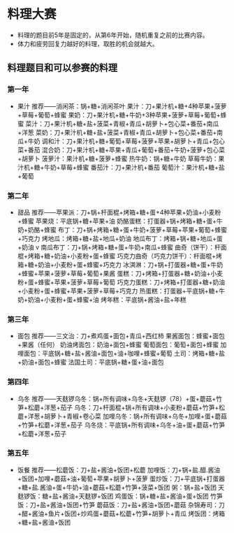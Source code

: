# 料理大赛

- 料理的题目前5年是固定的，从第6年开始，随机重复之前的比赛内容。
- 体力和疲劳回复力越好的料理，取胜的机会就越大。

## 料理题目和可以参赛的料理

### 第一年

- 果汁
推荐——消闲茶：锅+糖+消闲茶叶
果汁：刀+果汁机+糖+4种苹果+菠萝+草莓+葡萄+蜂蜜
果奶：刀+果汁机+糖+牛奶+3种苹果+菠萝+草莓+葡萄+蜂蜜
菜汁：刀+果汁机+糖+盐+菠菜+青椒+青瓜+胡萝卜+包心菜+番茄+南瓜+洋葱
菜奶：刀+果汁机+糖+盐+菠菜+青椒+青瓜+胡萝卜+包心菜+番茄+南瓜+牛奶
调和汁：刀+果汁机+糖+葡萄+草莓+菠萝+苹果+胡萝卜+青瓜+包心菜+番茄
混合奶：刀+果汁机+糖+苹果+青瓜+葡萄+番茄+牛奶+菠萝+包心菜+胡萝卜
菠萝汁：果汁机+糖+菠萝+蜂蜜
热牛奶：锅+糖+牛奶
草莓牛奶：果汁机+糖+牛奶+草莓+蜂蜜
番茄汁：刀+果汁机+番茄
葡萄汁：果汁机+糖+盐+葡萄


### 第二年

- 甜品
推荐——苹果派：刀+锅+杆面棍+烤箱+糖+蛋+4种苹果+奶油+小麦粉+蜂蜜
苹果烧：平底锅+糖+苹果+油
奶酪蛋糕：打蛋器+锅+烤箱+糖+蛋+牛奶+奶酪+蜂蜜
布丁：刀+锅+烤箱+糖+蛋+牛奶+菠萝+草莓+苹果+葡萄+蜂蜜+巧克力
烤地瓜：烤箱+糖+盐+地瓜+奶油
地瓜布丁：烤箱+锅+糖+地瓜+蛋+奶油 v 南瓜布丁：刀+锅+烤箱+糖+蛋+牛奶+南瓜+蜂蜜
曲奇（饼干）：杆面棍+烤箱+糖+奶油+小麦粉+蛋+蜂蜜
巧克力曲奇（巧克力饼干）：杆面棍+烤箱+糖+奶油+小麦粉+蛋+蜂蜜+巧克力
冰淇淋：刀+锅+打蛋器+糖+蛋+牛奶+蜂蜜+苹果+菠萝+草莓+葡萄+果酱
蛋糕：刀+烤箱+打蛋器+糖+奶油+小麦粉+蛋+蜂蜜+苹果+菠萝+草莓+葡萄
巧克力蛋糕：刀+烤箱+打蛋器+糖+奶油+小麦粉+蛋+蜂蜜+苹果+菠萝+草莓+巧克力
热蛋糕：打蛋器+平底锅+糖+牛奶+奶油+小麦粉+蛋+蜂蜜+油
烤年糕：平底锅+酱油+盐+年糕


### 第三年

- 面包
推荐——三文治：刀+煮鸡蛋+面包+青瓜+西红柿
果酱面包：蜂蜜+面包+果酱（任何）
奶油烤面包：奶油+面包+蜂蜜
葡萄面包：葡萄+面包+蜂蜜
加哩面包：平底锅+糖+盐+酱油+面包+油+咖哩+蜂蜜+葡萄
土司：烤箱+糖+盐+奶油+面包+蜂蜜
法国土司：平底锅+糖+蛋+油+面包

### 第四年

- 乌冬
推荐——天麸锣乌冬：锅+所有调味+乌冬+天麸锣（78）+蛋+蘑菇+竹笋+松蘑+洋葱+茄子
乌冬：刀+杆面棍+锅+所有调味+小麦粉+蘑菇+竹笋+松蘑+洋葱+胡萝卜+青椒+卷心菜
加哩乌冬：锅+所有调味+乌冬+加哩+蛋+蘑菇+竹笋+松蘑+洋葱+茄子
乌冬烧：平底锅+所有调味+乌冬+油+蛋+蘑菇+竹笋+松蘑+洋葱+茄子

### 第五年

- 饭餐
推荐——松蘑饭：刀+盐+酱油+饭团+松蘑
加哩饭：刀+锅+盐.醋.酱油+饭团+加哩+蘑菇+油+葡萄+苹果+胡萝卜+菠萝
蛋炒饭：刀+平底锅+打蛋器+糖+盐.酱油+蛋+牛奶+油+蘑菇+松蘑+竹笋+菠菜+饭团
粥：锅+盐+饭团
天麸锣饭：糖+盐+酱油+天麸锣+饭团
鸡蛋饭：锅+糖+盐+酱油+蛋+饭团
竹笋饭：刀+盐+酱油+饭团+竹笋
蘑菇饭：刀+盐+酱油+饭团+蘑菇
杂锦寿司：刀+醋+酱油+鱼片+饭团+炒鸡蛋+蘑菇+松蘑+竹笋+胡萝卜+青瓜
烤饭团：烤箱+糖+盐+酱油+饭团
